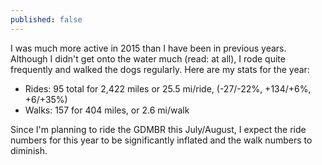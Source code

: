 ```yaml
---
published: false
---
```


I was much more active in 2015 than I have been in previous years. Although I didn't get onto the water much (read: at all), I rode quite frequently and walked the dogs regularly. Here are my stats for the year:

* Rides: 95 total for 2,422 miles or 25.5 mi/ride, (-27/-22%, +134/+6%, +6/+35%) 
* Walks: 157 for 404 miles, or 2.6 mi/walk

Since I'm planning to ride the GDMBR this July/August, I expect the ride numbers for this year to be significantly inflated and the walk numbers to diminish.